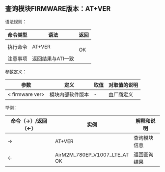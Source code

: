 ## 查询模块FIRMWARE版本：AT+VER

语法规则：

| 命令类型 | 语法              | 返回                  |
| -------- | ----------------- | --------------------- |
| 执行命令 | AT+VER            | <firmware ver> <br>OK |
| 注意事项 | 返回结果与ATI一致 |                       |

 

参数定义：

| 参数            | 定义             | 取值 | 对取值的说明 |
| --------------- | ---------------- | ---- | ------------ |
| < firmware ver> | 模块内部软件版本 | -    | 由厂商定义   |

 

举例：

| 命令（→）/返回（←） | 实例                             | 解释和说明   |
| ------------------- | -------------------------------- | ------------ |
| →                   | AT+VER                           | 查询模块信息 |
| ←                   | AirM2M_780EP_V1007_LTE_AT <br>OK | 返回查询结果 |
